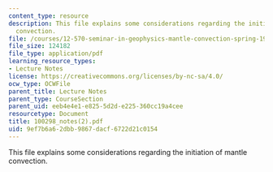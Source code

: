 ```yaml
---
content_type: resource
description: This file explains some considerations regarding the initiation of mantle
  convection.
file: /courses/12-570-seminar-in-geophysics-mantle-convection-spring-1998/9ef7b6a62dbb9867dacf6722d21c0154_100298_notes%282%29.pdf
file_size: 124182
file_type: application/pdf
learning_resource_types:
- Lecture Notes
license: https://creativecommons.org/licenses/by-nc-sa/4.0/
ocw_type: OCWFile
parent_title: Lecture Notes
parent_type: CourseSection
parent_uid: eeb4e4e1-e825-5d2d-e225-360cc19a4cee
resourcetype: Document
title: 100298_notes(2).pdf
uid: 9ef7b6a6-2dbb-9867-dacf-6722d21c0154
---
```

This file explains some considerations regarding the initiation of mantle convection.
